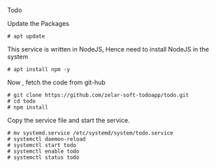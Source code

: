 Todo

Update the Packages

    # apt update
    
 This service is written in NodeJS, Hence need to install NodeJS in the system
 
    # apt install npm -y
    
 Now , fetch the code from git-hub
 
    # git clone https://github.com/zelar-soft-todoapp/todo.git
    # cd todo
    # npm install
    
 Copy the service file and start the service.
 
    # mv systemd.service /etc/systemd/system/todo.service
    # systemctl daemon-reload
    # systemctl start todo
    # systemctl enable todo
    # systemctl status todo
   

